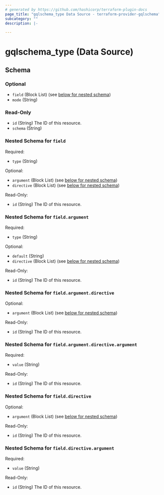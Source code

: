 ```yaml
---
# generated by https://github.com/hashicorp/terraform-plugin-docs
page_title: "gqlschema_type Data Source - terraform-provider-gqlschema"
subcategory: ""
description: |-
  
---
```


# gqlschema_type (Data Source)





<!-- schema generated by tfplugindocs -->
## Schema

### Optional

- `field` (Block List) (see [below for nested schema](#nestedblock--field))
- `mode` (String)

### Read-Only

- `id` (String) The ID of this resource.
- `schema` (String)

<a id="nestedblock--field"></a>
### Nested Schema for `field`

Required:

- `type` (String)

Optional:

- `argument` (Block List) (see [below for nested schema](#nestedblock--field--argument))
- `directive` (Block List) (see [below for nested schema](#nestedblock--field--directive))

Read-Only:

- `id` (String) The ID of this resource.

<a id="nestedblock--field--argument"></a>
### Nested Schema for `field.argument`

Required:

- `type` (String)

Optional:

- `default` (String)
- `directive` (Block List) (see [below for nested schema](#nestedblock--field--argument--directive))

Read-Only:

- `id` (String) The ID of this resource.

<a id="nestedblock--field--argument--directive"></a>
### Nested Schema for `field.argument.directive`

Optional:

- `argument` (Block List) (see [below for nested schema](#nestedblock--field--argument--directive--argument))

Read-Only:

- `id` (String) The ID of this resource.

<a id="nestedblock--field--argument--directive--argument"></a>
### Nested Schema for `field.argument.directive.argument`

Required:

- `value` (String)

Read-Only:

- `id` (String) The ID of this resource.




<a id="nestedblock--field--directive"></a>
### Nested Schema for `field.directive`

Optional:

- `argument` (Block List) (see [below for nested schema](#nestedblock--field--directive--argument))

Read-Only:

- `id` (String) The ID of this resource.

<a id="nestedblock--field--directive--argument"></a>
### Nested Schema for `field.directive.argument`

Required:

- `value` (String)

Read-Only:

- `id` (String) The ID of this resource.


